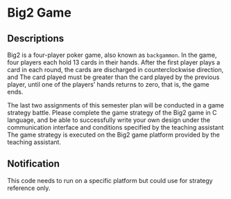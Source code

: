 # Big2 Game

## Descriptions
Big2 is a four-player poker game, also known as `backgammon`. In the game, four players each hold 13 cards in their hands. After the first player plays a card in each round, the cards are discharged in counterclockwise direction, and The card played must be greater than the card played by the previous player, until one of the players’ hands returns to zero, that is, the game ends.

The last two assignments of this semester plan will be conducted in a game strategy battle. Please complete the game strategy of the Big2 game in C language, and be able to successfully write your own design under the communication interface and conditions specified by the teaching assistant The game strategy is executed on the Big2 game platform provided by the teaching assistant.

## Notification
This code needs to run on a specific platform but could use for strategy reference only.